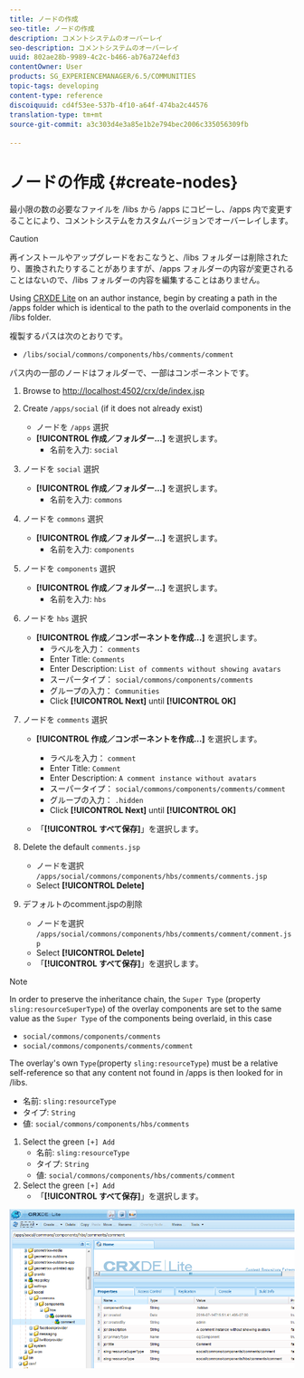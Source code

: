 ```yaml
---
title: ノードの作成
seo-title: ノードの作成
description: コメントシステムのオーバーレイ
seo-description: コメントシステムのオーバーレイ
uuid: 802ae28b-9989-4c2c-b466-ab76a724efd3
contentOwner: User
products: SG_EXPERIENCEMANAGER/6.5/COMMUNITIES
topic-tags: developing
content-type: reference
discoiquuid: cd4f53ee-537b-4f10-a64f-474ba2c44576
translation-type: tm+mt
source-git-commit: a3c303d4e3a85e1b2e794bec2006c335056309fb

---
```



# ノードの作成 {#create-nodes}

最小限の数の必要なファイルを /libs から /apps にコピーし、/apps 内で変更することにより、コメントシステムをカスタムバージョンでオーバーレイします。

>[!CAUTION]
>
>再インストールやアップグレードをおこなうと、/libs フォルダーは削除されたり、置換されたりすることがありますが、/apps フォルダーの内容が変更されることはないので、/libs フォルダーの内容を編集することはありません。

Using [CRXDE Lite](../../help/sites-developing/developing-with-crxde-lite.md) on an author instance, begin by creating a path in the /apps folder which is identical to the path to the overlaid components in the /libs folder.

複製するパスは次のとおりです。

* `/libs/social/commons/components/hbs/comments/comment`

パス内の一部のノードはフォルダーで、一部はコンポーネントです。

1. Browse to [http://localhost:4502/crx/de/index.jsp](http://localhost:4502/crx/de/index.jsp)
1. Create `/apps/social` (if it does not already exist)
   * ノードを `/apps` 選択
   * **[!UICONTROL 作成／フォルダー...]** を選択します。
      * 名前を入力: `social`
1. ノードを `social` 選択
   * **[!UICONTROL 作成／フォルダー...]** を選択します。
      * 名前を入力: `commons`
1. ノードを `commons` 選択
   * **[!UICONTROL 作成／フォルダー...]** を選択します。
      * 名前を入力: `components`
1. ノードを `components` 選択
   * **[!UICONTROL 作成／フォルダー...]** を選択します。
      * 名前を入力: `hbs`
1. ノードを `hbs` 選択
   * **[!UICONTROL 作成／コンポーネントを作成...]** を選択します。
      * ラベルを入力： `comments`
      * Enter Title: `Comments`
      * Enter Description: `List of comments without showing avatars`
      * スーパータイプ： `social/commons/components/comments`
      * グループの入力： `Communities`
      * Click **[!UICONTROL Next]** until **[!UICONTROL OK]**
1. ノードを `comments` 選択

   * **[!UICONTROL 作成／コンポーネントを作成...]** を選択します。

      * ラベルを入力： `comment`
      * Enter Title: `Comment`
      * Enter Description: `A comment instance without avatars`
      * スーパータイプ： `social/commons/components/comments/comment`
      * グループの入力： `.hidden`
      * Click **[!UICONTROL Next]** until **[!UICONTROL OK]**
   * 「**[!UICONTROL すべて保存]**」を選択します。
1. Delete the default `comments.jsp`
   * ノードを選択 `/apps/social/commons/components/hbs/comments/comments.jsp`
   * Select **[!UICONTROL Delete]**
1. デフォルトのcomment.jspの削除
   * ノードを選択 `/apps/social/commons/components/hbs/comments/comment/comment.jsp`
   * Select **[!UICONTROL Delete]**
   * 「**[!UICONTROL すべて保存]**」を選択します。

>[!NOTE]
>
>In order to preserve the inheritance chain, the `Super Type` (property `sling:resourceSuperType`) of the overlay components are set to the same value as the `Super Type` of the components being overlaid, in this case
>
>* `social/commons/components/comments`
>* `social/commons/components/comments/comment`
>



The overlay&#39;s own `Type`(property `sling:resourceType`) must be a relative self-reference so that any content not found in /apps is then looked for in /libs.
* 名前: `sling:resourceType`
* タイプ: `String`
* 値: `social/commons/components/hbs/comments`

1. Select the green `[+] Add`
   * 名前: `sling:resourceType`
   * タイプ: `String`
   * 値: `social/commons/components/hbs/comments/comment`
1. Select the green `[+] Add`
   * 「**[!UICONTROL すべて保存]**」を選択します。

![chlimage_1-4](assets/chlimage_1-4.png)

